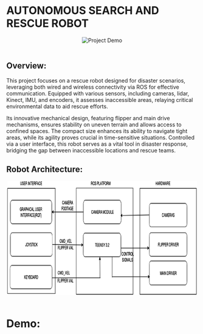 # AUTONOMOUS SEARCH AND RESCUE ROBOT

<p align="center">
  <img src="https://github.com/NigamKatta/RescueRobot/blob/main/Assets/ScorpionImage.jpeg"  width="500" height="300" alt="Project Demo">
  <br><br>
</p>


## Overview:
This project focuses on a rescue robot designed for disaster scenarios, leveraging both wired and wireless connectivity via ROS for effective communication. Equipped with various sensors, including cameras, lidar, Kinect, IMU, and encoders, it assesses inaccessible areas, relaying critical environmental data to aid rescue efforts.

Its innovative mechanical design, featuring flipper and main drive mechanisms, ensures stability on uneven terrain and allows access to confined spaces. The compact size enhances its ability to navigate tight areas, while its agility proves crucial in time-sensitive situations. Controlled via a user interface, this robot serves as a vital tool in disaster response, bridging the gap between inaccessible locations and rescue teams.

## Robot Architecture:


<p align="center">
  <img src="https://github.com/NigamKatta/RescueRobot/blob/main/Assets/Architecture.png"  width="500" height="300" alt="Project Demo">
  <br><br>
</p>

# Demo:
